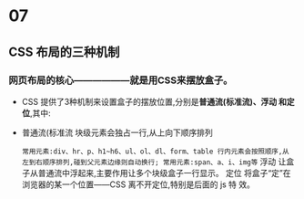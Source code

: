 # 07
## CSS 布局的三种机制
### 网页布局的核心——————就是用CSS来摆放盒子。
+ CSS 提供了3种机制来设置盒子的摆放位置,分别是**普通流(标准流)、浮动
和定位**,其中: 
+ 普通流(标准流
块级元素会独占一行,从上向下顺序排列

    `常用元素:div、hr、p、h1~h6、ul、ol、dl、form、table 行内元素会按照顺序,从左到右顺序排列,碰到父元素边缘则自动换行; 常用元素:span、a、i、img等`
浮动
让盒子从普通流中浮起来,主要作用让多个块级盒子一行显示。
定位
将盒子“定”在浏览器的某一个位置——CSS 离不开定位,特别是后面的 js 特 效。